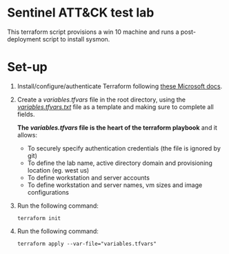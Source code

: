 # Sentinel ATT&CK test lab

This terraform script provisions a win 10 machine and runs a post-deployment script to install sysmon.

# Set-up
1. Install/configure/authenticate Terraform following [these Microsoft docs](https://docs.microsoft.com/en-us/azure/virtual-machines/linux/terraform-install-configure).
2. Create a _variables.tfvars_ file in the root directory, using the [_variables.tfvars.txt_](https://github.com/BlueTeamToolkit/sentinel-attack/blob/defcon/lab/variables.tfvars.txt) file as a template and making sure to complete all fields. 

    **The _variables.tfvars_ file is the heart of the terraform playbook** and it allows:
    - To securely specify authentication credentials (the file is ignored by git)
    - To define the lab name, active directory domain and provisioning location (eg. west us)
    - To define workstation and server accounts
    - To define workstation and server names, vm sizes and image configurations

3. Run the following command:

    ```terraform init```

4. Run the following command:

    ```terraform apply --var-file="variables.tfvars"```

